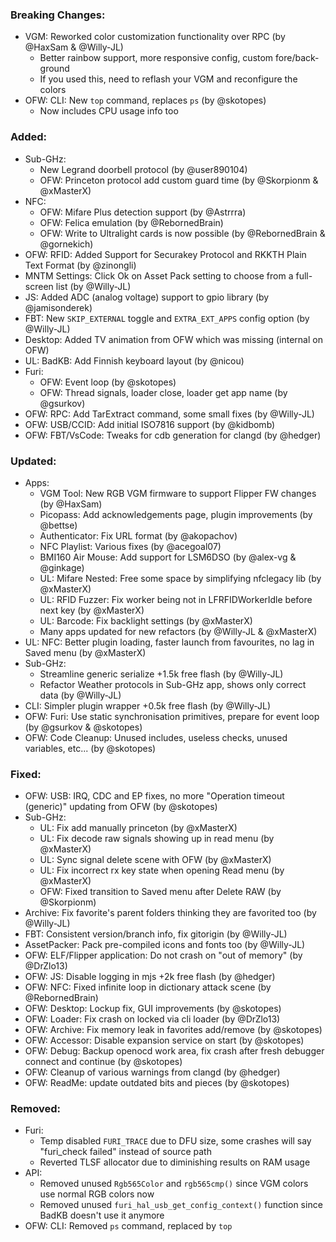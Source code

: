 ### Breaking Changes:
- VGM: Reworked color customization functionality over RPC (by @HaxSam & @Willy-JL)
  - Better rainbow support, more responsive config, custom fore/back-ground
  - If you used this, need to reflash your VGM and reconfigure the colors
- OFW: CLI: New `top` command, replaces `ps` (by @skotopes)
  - Now includes CPU usage info too

### Added:
- Sub-GHz:
  - New Legrand doorbell protocol (by @user890104)
  - OFW: Princeton protocol add custom guard time (by @Skorpionm & @xMasterX)
- NFC:
  - OFW: Mifare Plus detection support (by @Astrrra)
  - OFW: Felica emulation (by @RebornedBrain)
  - OFW: Write to Ultralight cards is now possible (by @RebornedBrain & @gornekich)
- OFW: RFID: Added Support for Securakey Protocol and RKKTH Plain Text Format (by @zinongli)
- MNTM Settings: Click Ok on Asset Pack setting to choose from a full-screen list (by @Willy-JL)
- JS: Added ADC (analog voltage) support to gpio library (by @jamisonderek)
- FBT: New `SKIP_EXTERNAL` toggle and `EXTRA_EXT_APPS` config option (by @Willy-JL)
- Desktop: Added TV animation from OFW which was missing (internal on OFW)
- UL: BadKB: Add Finnish keyboard layout (by @nicou)
- Furi:
  - OFW: Event loop (by @skotopes)
  - OFW: Thread signals, loader close, loader get app name (by @gsurkov)
- OFW: RPC: Add TarExtract command, some small fixes (by @Willy-JL)
- OFW: USB/CCID: Add initial ISO7816 support (by @kidbomb)
- OFW: FBT/VsCode: Tweaks for cdb generation for clangd (by @hedger)

### Updated:
- Apps:
  - VGM Tool: New RGB VGM firmware to support Flipper FW changes (by @HaxSam)
  - Picopass: Add acknowledgements page, plugin improvements (by @bettse)
  - Authenticator: Fix URL format (by @akopachov)
  - NFC Playlist: Various fixes (by @acegoal07)
  - BMI160 Air Mouse: Add support for LSM6DSO (by @alex-vg & @ginkage)
  - UL: Mifare Nested: Free some space by simplifying nfclegacy lib (by @xMasterX)
  - UL: RFID Fuzzer: Fix worker being not in LFRFIDWorkerIdle before next key (by @xMasterX)
  - UL: Barcode: Fix backlight settings (by @xMasterX)
  - Many apps updated for new refactors (by @Willy-JL & @xMasterX)
- UL: NFC: Better plugin loading, faster launch from favourites, no lag in Saved menu (by @xMasterX)
- Sub-GHz:
  - Streamline generic serialize +1.5k free flash (by @Willy-JL)
  - Refactor Weather protocols in Sub-GHz app, shows only correct data (by @Willy-JL)
- CLI: Simpler plugin wrapper +0.5k free flash (by @Willy-JL)
- OFW: Furi: Use static synchronisation primitives, prepare for event loop (by @gsurkov & @skotopes)
- OFW: Code Cleanup: Unused includes, useless checks, unused variables, etc... (by @skotopes)

### Fixed:
- OFW: USB: IRQ, CDC and EP fixes, no more "Operation timeout (generic)" updating from OFW (by @skotopes)
- Sub-GHz:
  - UL: Fix add manually princeton (by @xMasterX)
  - UL: Fix decode raw signals showing up in read menu (by @xMasterX)
  - UL: Sync signal delete scene with OFW (by @xMasterX)
  - UL: Fix incorrect rx key state when opening Read menu (by @xMasterX)
  - OFW: Fixed transition to Saved menu after Delete RAW (by @Skorpionm)
- Archive: Fix favorite's parent folders thinking they are favorited too (by @Willy-JL)
- FBT: Consistent version/branch info, fix gitorigin (by @Willy-JL)
- AssetPacker: Pack pre-compiled icons and fonts too (by @Willy-JL)
- OFW: ELF/Flipper application: Do not crash on "out of memory" (by @DrZlo13)
- OFW: JS: Disable logging in mjs +2k free flash (by @hedger)
- OFW: NFC: Fixed infinite loop in dictionary attack scene (by @RebornedBrain)
- OFW: Desktop: Lockup fix, GUI improvements (by @skotopes)
- OFW: Loader: Fix crash on locked via cli loader (by @DrZlo13)
- OFW: Archive: Fix memory leak in favorites add/remove (by @skotopes)
- OFW: Accessor: Disable expansion service on start (by @skotopes)
- OFW: Debug: Backup openocd work area, fix crash after fresh debugger connect and continue (by @skotopes)
- OFW: Cleanup of various warnings from clangd (by @hedger)
- OFW: ReadMe: update outdated bits and pieces (by @skotopes)

### Removed:
- Furi:
  - Temp disabled `FURI_TRACE` due to DFU size, some crashes will say "furi_check failed" instead of source path
  - Reverted TLSF allocator due to diminishing results on RAM usage
- API:
  - Removed unused `Rgb565Color` and `rgb565cmp()` since VGM colors use normal RGB colors now
  - Removed unused `furi_hal_usb_get_config_context()` function since BadKB doesn't use it anymore
- OFW: CLI: Removed `ps` command, replaced by `top`

